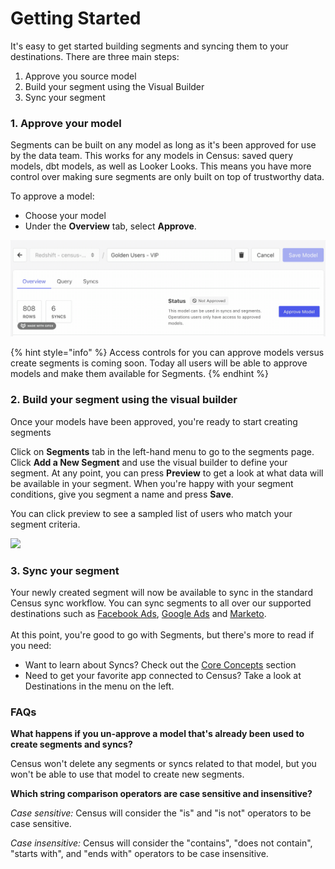 # Getting Started

It's easy to get started building segments and syncing them to your destinations. There are three main steps:

1. Approve you source model
2. Build your segment using the Visual Builder
3. Sync your segment

### 1. Approve your model

Segments can be built on any model as long as it's been approved for use by the data team. This works for any models in Census: saved query models, dbt models, as well as Looker Looks. This means you have more control over making sure segments are only built on top of trustworthy data.&#x20;

To approve a model:

* Choose your model
* Under the **Overview** tab, select **Approve**.&#x20;

![](<../.gitbook/assets/2021-12-10 17.47.22.gif>)

{% hint style="info" %}
Access controls for you can approve models versus create segments is coming soon. Today all users will be able to approve models and make them available for Segments.
{% endhint %}

### 2. Build your segment using the visual builder

Once your models have been approved, you're ready to start creating segments

Click on **Segments** tab in the left-hand menu to go to the segments page. Click **Add a New Segment** and use the visual builder to define your segment. At any point, you can press **Preview** to get a look at what data will be available in your segment. When you're happy with your segment conditions, give you segment a name and press **Save**.

You can click preview to see a sampled list of users who match your segment criteria.

![](<../.gitbook/assets/segments\_cropped (1).gif>)

### 3. Sync your segment

Your newly created segment will now be available to sync in the standard Census sync workflow. You can sync segments to all over our supported destinations such as [Facebook Ads](../destinations/facebook-ads.md), [Google Ads](../destinations/google-ads/) and [Marketo](../destinations/marketo.md). \
\
At this point, you're good to go with Segments, but there's more to read if you need:

* Want to learn about Syncs? Check out the [Core Concepts](../basics/core-concept/) section
* Need to get your favorite app connected to Census? Take a look at Destinations in the menu on the left.

### FAQs

**What happens if you un-approve a model that's already been used to create segments and syncs?**

Census won't delete any segments or syncs related to that model, but you won't be able to use that model to create new segments.&#x20;



**Which string comparison operators are case sensitive and insensitive?**

_Case sensitive:_ Census will consider the "is" and "is not" operators to be case sensitive.

_Case insensitive:_ Census will consider the "contains", "does not contain", "starts with", and "ends with" operators to be case insensitive.

